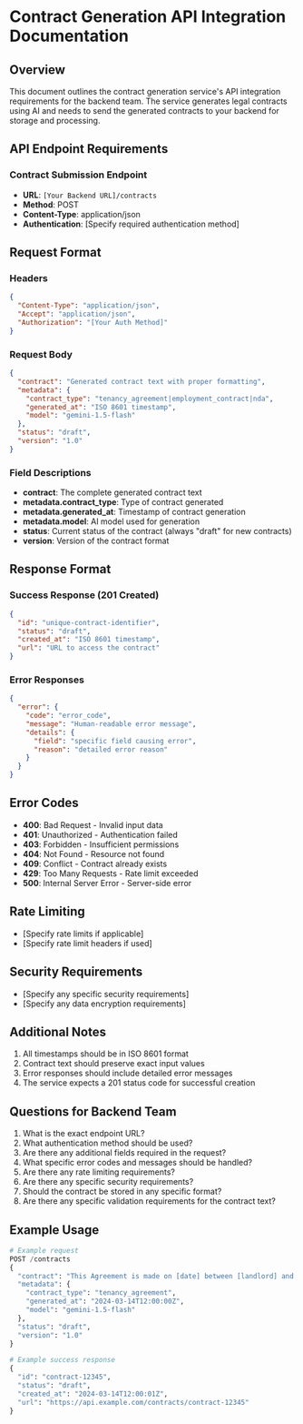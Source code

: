 # Contract Generation API Integration Documentation

## Overview
This document outlines the contract generation service's API integration requirements for the backend team. The service generates legal contracts using AI and needs to send the generated contracts to your backend for storage and processing.

## API Endpoint Requirements

### Contract Submission Endpoint
- **URL**: `[Your Backend URL]/contracts`
- **Method**: POST
- **Content-Type**: application/json
- **Authentication**: [Specify required authentication method]

## Request Format

### Headers
```json
{
  "Content-Type": "application/json",
  "Accept": "application/json",
  "Authorization": "[Your Auth Method]"
}
```

### Request Body
```json
{
  "contract": "Generated contract text with proper formatting",
  "metadata": {
    "contract_type": "tenancy_agreement|employment_contract|nda",
    "generated_at": "ISO 8601 timestamp",
    "model": "gemini-1.5-flash"
  },
  "status": "draft",
  "version": "1.0"
}
```

### Field Descriptions
- **contract**: The complete generated contract text
- **metadata.contract_type**: Type of contract generated
- **metadata.generated_at**: Timestamp of contract generation
- **metadata.model**: AI model used for generation
- **status**: Current status of the contract (always "draft" for new contracts)
- **version**: Version of the contract format

## Response Format

### Success Response (201 Created)
```json
{
  "id": "unique-contract-identifier",
  "status": "draft",
  "created_at": "ISO 8601 timestamp",
  "url": "URL to access the contract"
}
```

### Error Responses
```json
{
  "error": {
    "code": "error_code",
    "message": "Human-readable error message",
    "details": {
      "field": "specific field causing error",
      "reason": "detailed error reason"
    }
  }
}
```

## Error Codes
- **400**: Bad Request - Invalid input data
- **401**: Unauthorized - Authentication failed
- **403**: Forbidden - Insufficient permissions
- **404**: Not Found - Resource not found
- **409**: Conflict - Contract already exists
- **429**: Too Many Requests - Rate limit exceeded
- **500**: Internal Server Error - Server-side error

## Rate Limiting
- [Specify rate limits if applicable]
- [Specify rate limit headers if used]

## Security Requirements
- [Specify any specific security requirements]
- [Specify any data encryption requirements]

## Additional Notes
1. All timestamps should be in ISO 8601 format
2. Contract text should preserve exact input values
3. Error responses should include detailed error messages
4. The service expects a 201 status code for successful creation

## Questions for Backend Team
1. What is the exact endpoint URL?
2. What authentication method should be used?
3. Are there any additional fields required in the request?
4. What specific error codes and messages should be handled?
5. Are there any rate limiting requirements?
6. Are there any specific security requirements?
7. Should the contract be stored in any specific format?
8. Are there any specific validation requirements for the contract text?

## Example Usage
```python
# Example request
POST /contracts
{
  "contract": "This Agreement is made on [date] between [landlord] and [tenant]...",
  "metadata": {
    "contract_type": "tenancy_agreement",
    "generated_at": "2024-03-14T12:00:00Z",
    "model": "gemini-1.5-flash"
  },
  "status": "draft",
  "version": "1.0"
}

# Example success response
{
  "id": "contract-12345",
  "status": "draft",
  "created_at": "2024-03-14T12:00:01Z",
  "url": "https://api.example.com/contracts/contract-12345"
}
``` 